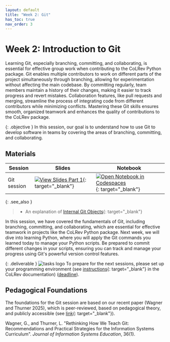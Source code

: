```yaml
---
layout: default
title: "Week 2: Git"
has_toc: true
nav_order: 3
---
```


# Week 2: Introduction to Git

Learning Git, especially branching, committing, and collaborating, is essential for effective group work when contributing to the CoLRev Python package. Git enables multiple contributors to work on different parts of the project simultaneously through branching, allowing for experimentation without affecting the main codebase. By committing regularly, team members maintain a history of their changes, making it easier to track progress and revert mistakes. Collaboration features, like pull requests and merging, streamline the process of integrating code from different contributors while minimizing conflicts. Mastering these Git skills ensures smooth, organized teamwork and enhances the quality of contributions to the CoLRev package.

{: .objective }
In this session, our goal is to understand how to use Git to develop software in teams by covering the areas of branching, committing, and collaborating.

## Materials

| Session      | Slides                                                                                                                        | Notebook |
|--------------|-------------------------------------------------------------------------------------------------------------------------------|----------|
| Git session  | [![View Slides Part 1](https://img.shields.io/badge/View-Slides-orange?logo=html5)](../output/02-git.html){: target="_blank"} | [![Open Notebook in Codespaces](https://img.shields.io/badge/Open%20in%20Codespaces-blue?logo=github)](https://codespaces.new/digital-work-lab/practice-git){: target="_blank"} |


{: .see_also }
> - An explanation of [Internal Git Objects](https://git-scm.com/book/en/v2/Git-Internals-Git-Objects){: target="_blank"}

In this session, we have covered the fundamentals of Git, including branching, committing, and collaborating, which are essential for effective teamwork in projects like the CoLRev Python package. Next week, we will dive into learning Python, where you will apply the Git commands you learned today to manage your Python scripts. Be prepared to commit different changes in your scripts, ensuring you can track and manage your progress using Git's powerful version control features.

{: .deliverable }
![tasks logo](../assets/iconmonstr-clipboard-5.svg) To prepare for the next sessions, please set up your programming environment (see [instructions](https://colrev-environment.github.io/colrev/dev_docs/setup.html){: target="_blank"} in the CoLRev documentation)  ([deadline](../index.html#deliverables)).

## Pedagogical Foundations

The foundations for the Git session are based on our recent paper (Wagner and Thurner 2025), which is peer-reviewed, based on pedagogical theory, and publicly accessible (see [link](https://digital-work-lab.github.io/rethink-git-teaching/){: target="_blank"}).

<div class="references">
    <p>Wagner, G., and Thurner, L. "Rethinking How We Teach Git: Recommendations and Practical Strategies for the Information Systems Curriculum". <i>Journal of Information Systems Education</i>, 36(1).</p>
</div>
